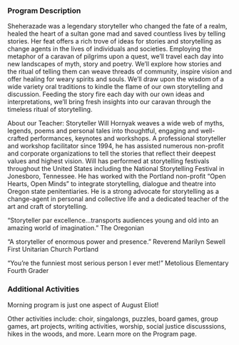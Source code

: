 <div id="camp-card"></div>

### Program Description

Sheherazade was a legendary storyteller who changed the fate of a realm, healed the heart of a sultan gone mad and saved countless lives by telling stories.  Her feat offers a rich trove of ideas for stories and storytelling as change agents in the lives of individuals and societies.  Employing the metaphor of a caravan of pilgrims upon a quest, we’ll travel each day into new landscapes of myth, story and poetry.  We’ll explore how stories and the ritual of telling them can weave threads of community, inspire vision and offer healing for weary spirits and souls. We’ll draw upon the wisdom of a wide variety oral traditions to kindle the flame of our own storytelling and discussion.  Feeding the story fire each day with our own ideas and interpretations, we’ll bring fresh insights into our caravan through the timeless ritual of storytelling.

About our Teacher:  Storyteller Will Hornyak weaves a wide web of myths, legends, poems and personal tales into thoughtful, engaging and well-crafted performances, keynotes and workshops.  A professional storyteller and workshop facilitator since 1994, he has assisted numerous non-profit and corporate organizations to tell the stories that reflect their deepest values and highest vision.  Will has performed at storytelling festivals throughout the United States including the National Storytelling Festival in Jonesboro, Tennessee.  He has worked with the Portland non-profit “Open Hearts, Open Minds” to integrate storytelling, dialogue and theatre into Oregon state penitentiaries.  He is a strong advocate for storytelling as a change-agent in personal and collective life and a dedicated teacher of the art and craft of storytelling.

“Storyteller par excellence…transports audiences young and old into an amazing world of imagination.” The Oregonian

“A storyteller of enormous power and presence.”  Reverend Marilyn Sewell   First Unitarian Church  Portland

“You’re the funniest most serious person I ever met!”  Metolious Elementary Fourth Grader

### Additional Activities

Morning program is just one aspect of August Eliot!

Other activities include: choir, singalongs, puzzles, board games, group games, art projects, writing activities, worship, social justice discusssions, hikes in the woods, and more. Learn more on the Program page.

